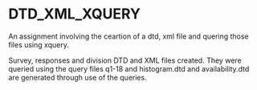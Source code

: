 DTD_XML_XQUERY
====================

An assignment involving the ceartion of a dtd, xml file and quering those files using xquery.

Survey, responses and division DTD and XML files created. They were queried using the query files q1-18 and histogram.dtd and availability.dtd are generated through use of the queries.

